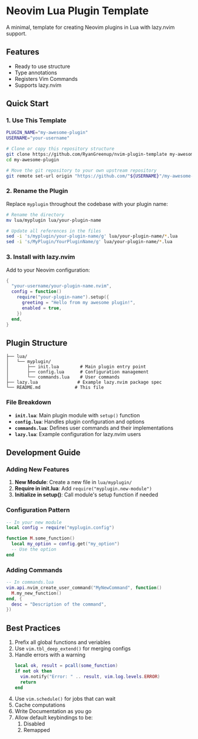 # Neovim Lua Plugin Template

A minimal, template for creating Neovim plugins in Lua with lazy.nvim support.

## Features

- Ready to use structure
- Type annotations
- Registers Vim Commands
- Supports lazy.nvim

## Quick Start

### 1. Use This Template

```bash
PLUGIN_NAME="my-awesome-plugin"
USERNAME="your-username"

# Clone or copy this repository structure
git clone https://github.com/RyanGreenup/nvim-plugin-template my-awesome-plugin
cd my-awesome-plugin

# Move the git repository to your own upstream repository
git remote set-url origin "https://github.com/"${USERNAME}"/my-awesome-plugin.git"
```

### 2. Rename the Plugin

Replace `myplugin` throughout the codebase with your plugin name:

```bash
# Rename the directory
mv lua/myplugin lua/your-plugin-name

# Update all references in the files
sed -i 's/myplugin/your-plugin-name/g' lua/your-plugin-name/*.lua
sed -i 's/MyPlugin/YourPluginName/g' lua/your-plugin-name/*.lua
```

### 3. Install with lazy.nvim

Add to your Neovim configuration:

```lua
{
  "your-username/your-plugin-name.nvim",
  config = function()
    require("your-plugin-name").setup({
      greeting = "Hello from my awesome plugin!",
      enabled = true,
    })
  end,
}
```

## Plugin Structure

```
├── lua/
│   └── myplugin/
│       ├── init.lua        # Main plugin entry point
│       ├── config.lua      # Configuration management
│       └── commands.lua    # User commands
├── lazy.lua               # Example lazy.nvim package spec
└── README.md             # This file
```

### File Breakdown

- **`init.lua`**: Main plugin module with `setup()` function
- **`config.lua`**: Handles plugin configuration and options
- **`commands.lua`**: Defines user commands and their implementations
- **`lazy.lua`**: Example configuration for lazy.nvim users

## Development Guide

### Adding New Features

1. **New Module**: Create a new file in `lua/myplugin/`
2. **Require in init.lua**: Add `require("myplugin.new-module")`
3. **Initialize in setup()**: Call module's setup function if needed

### Configuration Pattern


```lua
-- In your new module
local config = require("myplugin.config")

function M.some_function()
  local my_option = config.get("my_option")
  -- Use the option
end
```

### Adding Commands

```lua
-- In commands.lua
vim.api.nvim_create_user_command("MyNewCommand", function()
  M.my_new_function()
end, {
  desc = "Description of the command",
})
```

## Best Practices

1. Prefix all global functions and veriables
2. Use `vim.tbl_deep_extend()` for merging configs
3. Handle errors with a warning
    ```lua
    local ok, result = pcall(some_function)
    if not ok then
      vim.notify("Error: " .. result, vim.log.levels.ERROR)
      return
    end
    ```
4. Use `vim.schedule()` for jobs that can wait
5. Cache computations
6. Write Documentation as you go
7. Allow default keybindings to be:
    1. Disabled
    2. Remapped


